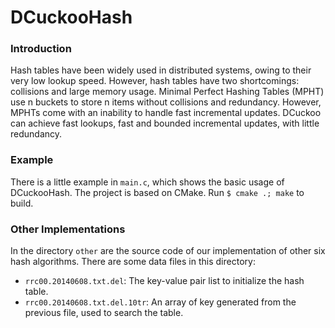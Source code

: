 # DCuckooHash

### Introduction

Hash tables have been widely used in distributed systems, owing to their very low lookup speed. However, hash tables have two shortcomings: collisions and large memory usage. Minimal Perfect Hashing Tables (MPHT) use n buckets to store n items without collisions and redundancy. However, MPHTs come with an inability to handle fast incremental updates. DCuckoo can achieve fast lookups, fast and bounded incremental updates, with  little redundancy.

### Example

There is a little example in `main.c`, which shows the basic usage of DCuckooHash. The project is based on CMake. Run `$ cmake .; make` to build.

### Other Implementations

In the directory `other` are the source code of our implementation of other six hash algorithms. There are some data files in this directory:
- `rrc00.20140608.txt.del`: The key-value pair list to initialize the hash table.
- `rrc00.20140608.txt.del.10tr`: An array of key generated from the previous file, used to search the table.
